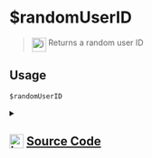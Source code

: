# $randomUserID
> <img align="top" src="https://upload.wikimedia.org/wikipedia/commons/thumb/e/e4/Infobox_info_icon.svg/160px-Infobox_info_icon.svg.png?20150409153300" alt="image" width="25" height="auto"> Returns a random user ID
## Usage
```
$randomUserID
```
<details>
<summary>
    
## <img align="top" src="https://cdn4.iconfinder.com/data/icons/iconsimple-logotypes/512/github-512.png" alt="image" width="25" height="auto">  [Source Code](https://github.com/tryforge/ForgeScript-V2/blob/main/src/native/randomUserID.ts)
    
</summary>
    
```ts
import { NativeFunction, Return } from "../structures"

export default new NativeFunction({
    name: "$randomUserID",
    version: "1.0.3",
    description: "Returns a random user ID",
    unwrap: false,
    execute(ctx) {
        return Return.success(
            ctx.client.users.cache.randomKey()
        )
    },
})
```
    
</details>